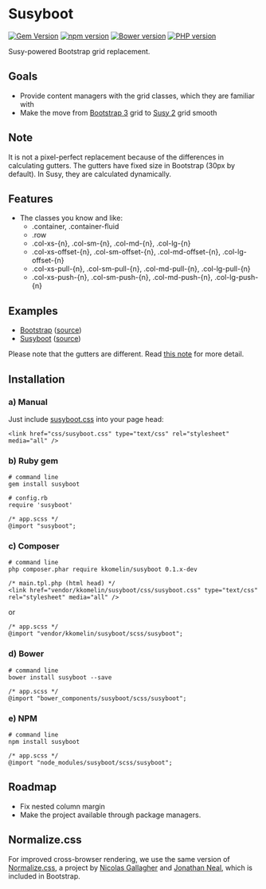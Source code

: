# Susyboot
[![Gem Version](https://badge.fury.io/rb/susyboot.svg)](https://badge.fury.io/rb/susyboot)
[![npm version](https://badge.fury.io/js/susyboot.svg)](https://badge.fury.io/js/susyboot)
[![Bower version](https://badge.fury.io/bo/susyboot.svg)](https://badge.fury.io/bo/susyboot)
[![PHP version](https://badge.fury.io/ph/kkomelin%2Fsusyboot.svg)](https://badge.fury.io/ph/kkomelin%2Fsusyboot)

Susy-powered Bootstrap grid replacement.

## Goals

- Provide content managers with the grid classes, which they are familiar with
- Make the move from [Bootstrap 3](http://getbootstrap.com/) grid to [Susy 2](http://susy.oddbird.net/) grid smooth

## Note

It is not a pixel-perfect replacement because of the differences in calculating gutters.
The gutters have fixed size in Bootstrap (30px by default). In Susy, they are calculated dynamically.

## Features

- The classes you know and like: 
  - .container, .container-fluid
  - .row 
  - .col-xs-{n}, .col-sm-{n}, .col-md-{n}, .col-lg-{n}
  - .col-xs-offset-{n}, .col-sm-offset-{n}, .col-md-offset-{n}, .col-lg-offset-{n}
  - .col-xs-pull-{n}, .col-sm-pull-{n}, .col-md-pull-{n}, .col-lg-pull-{n}
  - .col-xs-push-{n}, .col-sm-push-{n}, .col-md-push-{n}, .col-lg-push-{n}

## Examples

- [Bootstrap](https://htmlpreview.github.io/?https://raw.githubusercontent.com/kkomelin/susyboot/master/examples/test_bootstrap.html) ([source](https://raw.githubusercontent.com/kkomelin/susyboot/master/examples/test_bootstrap.html))
- [Susyboot](https://htmlpreview.github.io/?https://raw.githubusercontent.com/kkomelin/susyboot/master/examples/test_susyboot.html) ([source](https://raw.githubusercontent.com/kkomelin/susyboot/master/examples/test_susyboot.html))

Please note that the gutters are different. Read [this note](#note) for more detail.

## Installation

### a) Manual

Just include [susyboot.css](https://raw.githubusercontent.com/kkomelin/susyboot/master/css/susyboot.css) into your page head:

```
<link href="css/susyboot.css" type="text/css" rel="stylesheet" media="all" />
```

### b) Ruby gem

```
# command line
gem install susyboot
```

```
# config.rb
require 'susyboot'
```

```
/* app.scss */
@import "susyboot";
```

### c) Composer

```
# command line
php composer.phar require kkomelin/susyboot 0.1.x-dev
```

```
/* main.tpl.php (html head) */
<link href="vendor/kkomelin/susyboot/css/susyboot.css" type="text/css" rel="stylesheet" media="all" />
```

or

```
/* app.scss */
@import "vendor/kkomelin/susyboot/scss/susyboot";
```

### d) Bower

```
# command line
bower install susyboot --save
```

```
/* app.scss */
@import "bower_components/susyboot/scss/susyboot";
```

### e) NPM

```
# command line
npm install susyboot
```

```
/* app.scss */
@import "node_modules/susyboot/scss/susyboot";
```


## Roadmap

- Fix nested column margin
- Make the project available through package managers.

## Normalize.css

For improved cross-browser rendering,
we use the same version of [Normalize.css](http://necolas.github.io/normalize.css/),
a project by [Nicolas Gallagher](https://twitter.com/necolas)
and [Jonathan Neal](https://twitter.com/jon_neal), which is included in Bootstrap.
